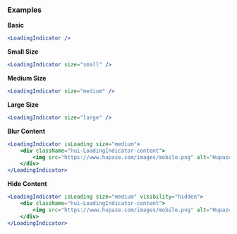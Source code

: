 ### Examples

**Basic**

```jsx
<LoadingIndicator />
```

**Small Size**

```jsx
<LoadingIndicator size="small" />
```

**Medium Size**

```jsx
<LoadingIndicator size="medium" />
```

**Large Size**

```jsx
<LoadingIndicator size="large" />
```

**Blur Content**

```jsx
<LoadingIndicator isLoading size="medium">
    <div className="hui-LoadingIndicator-content">
        <img src="https://www.hupaze.com/images/mobile.png" alt="Hupaze mobile app" />
    </div>
</LoadingIndicator>
```

**Hide Content**

```jsx
<LoadingIndicator isLoading size="medium" visibility="hidden">
    <div className="hui-LoadingIndicator-content">
        <img src="https://www.hupaze.com/images/mobile.png" alt="Hupaze mobile app" />
    </div>
</LoadingIndicator>
```
